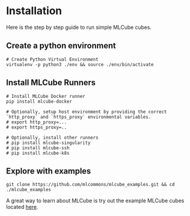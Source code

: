 # Installation

Here is the step by step guide to run simple MLCube cubes.

## Create a python environment
```
# Create Python Virtual Environment
virtualenv -p python3 ./env && source ./env/bin/activate
```

## Install MLCube Runners
```
# Install MLCube Docker runner 
pip install mlcube-docker

# Optionally, setup host environment by providing the correct `http_proxy` and `https_proxy` environmental variables.
# export http_proxy=...
# export https_proxy=..

# Optionally, install other runners
# pip install mlcube-singularity
# pip install mlcube-ssh
# pip install mlcube-k8s
``` 

## Explore with examples
```
git clone https://github.com/mlcommons/mlcube_examples.git && cd ./mlcube_examples
```
A great way to learn about MLCube is try out the example MLCube cubes located [here](https://github.com/mlcommons/mlcube_examples).

